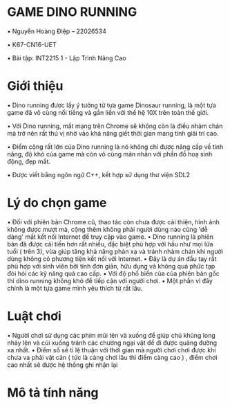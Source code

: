 # GAME DINO RUNNING
•	Nguyễn Hoàng Điệp – 22026534

•	K67-CN16-UET

•	Bài tập: INT2215 1 - Lập Trình Nâng Cao

#  Giới thiệu 
•	Dino running được lấy ý tưởng từ tựa game Dinosaur running, là một tựa game đã vô cùng nổi tiếng và gắn liền với thế hệ 10X trên toàn thế giới.

•	Với Dino running, mất mạng trên Chrome sẽ không còn là điều nhàm chán mà trở nên rất thú vị nhờ vào khả năng giết thời gian mang tính giải trí cao.

• Điểm cộng rất lớn của Dino running là nó không chỉ được nâng cấp về tính năng, độ khó của game mà còn vô cùng mãn nhãn với phần đồ hoạ sinh động, đẹp mắt.

•	Được viết bằng ngôn ngữ C++, kết hợp sử dụng thư viện SDL2
  # Lý do chọn game
•	Đối với phiên bản Chrome cũ, thao tác còn chưa được cải thiện, hình ảnh không được mượt mà, cộng thêm không phải người dùng nào cũng 'dễ dàng' mất kết nối Internet để truy cập vào game.
•	Dino running là phiên bản đã được cải tiến hơn rất nhiều, đặc biệt phù hợp với hầu như mọi lứa tuổi ( trên 3), vừa giúp tăng khả năng phản xạ và tránh nhàm chán khi người dùng không có phương tiện kết nối với Internet.
•	Đây là dự án đầu tay rất phù hợp với sinh viên bởi tính đơn giản, hữu dụng và không quá phức tạp đòi hỏi các kỹ năng quá cao cấp.
•	Với độ phổ biến của của phiên bản gốc thì dino running không khó để tiếp cận với người chơi.
•	Một phần vì đây chính là một tựa game mình yêu thích từ rất lâu.
# Luật chơi
•	Người chơi sử dụng các phím mũi tên và xuống để giúp chú khủng long nhảy lên và cúi xuống tránh các chương ngại vật để đi được quãng đường xa nhất.
•	Điểm số sẽ tỉ lệ thuận với thời gian mà người chơi chơi được khi chưa va phải vật cản ( tức là càng chơi lâu thì điểm càng cao ) , điểm chơi cao nhất sẽ được hệ thống ghi nhận lại
# Mô tả tính năng
